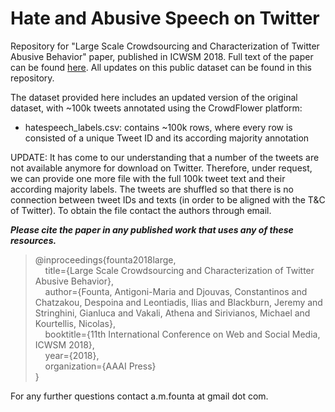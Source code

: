 # Hate and Abusive Speech on Twitter

Repository for "Large Scale Crowdsourcing and Characterization of Twitter Abusive Behavior" paper, published in ICWSM 2018. Full text of the paper can be found [here](https://arxiv.org/pdf/1802.00393.pdf). All updates on this public dataset can be found in this repository.

The dataset provided here includes an updated version of the original dataset, with ~100k tweets annotated using the CrowdFlower platform: 
* hatespeech_labels.csv: contains ~100k rows, where every row is consisted of a unique Tweet ID and its according majority annotation

UPDATE: 
It has come to our understanding that a number of the tweets are not available anymore for download on Twitter. Therefore, under request, we can provide one more file with the full 100k tweet text and their according majority labels. The tweets are shuffled so that there is no connection between tweet IDs and texts (in order to be aligned with the T&C of Twitter). To obtain the file contact the authors through email.

_**Please cite the paper in any published work that uses any of these resources.**_

>@inproceedings{founta2018large,   
  >&nbsp;&nbsp;&nbsp;&nbsp;title={Large Scale Crowdsourcing and Characterization of Twitter Abusive Behavior},   
  >&nbsp;&nbsp;&nbsp;&nbsp;author={Founta, Antigoni-Maria and Djouvas, Constantinos and Chatzakou, Despoina and Leontiadis, Ilias and Blackburn, Jeremy and Stringhini, Gianluca and Vakali, Athena and Sirivianos, Michael and Kourtellis, Nicolas},  
  >&nbsp;&nbsp;&nbsp;&nbsp;booktitle={11th International Conference on Web and Social Media, ICWSM 2018},  
  >&nbsp;&nbsp;&nbsp;&nbsp;year={2018},  
  >&nbsp;&nbsp;&nbsp;&nbsp;organization={AAAI Press}  
}

For any further questions contact a.m.founta at gmail dot com.
